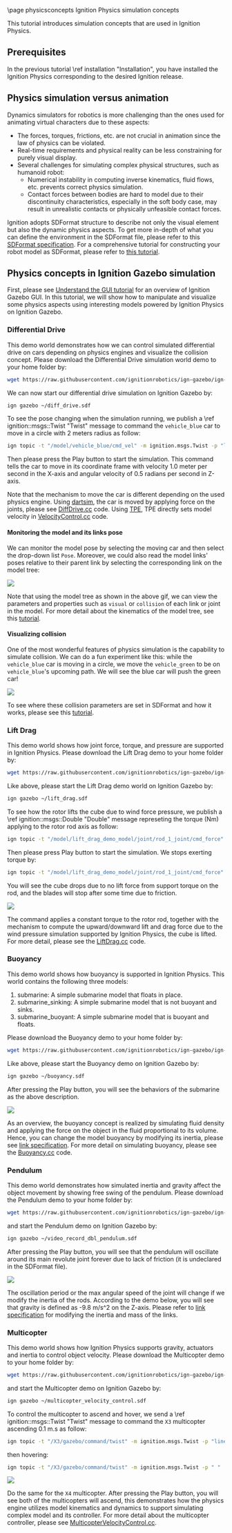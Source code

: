 \page physicsconcepts Ignition Physics simulation concepts

This tutorial introduces simulation concepts that are used in Ignition Physics.

## Prerequisites

In the previous tutorial \ref installation "Installation", you have installed
the Ignition Physics corresponding to the desired Ignition release.

## Physics simulation versus animation

Dynamics simulators for robotics is more challenging than the ones used for
animating virtual characters due to these aspects:
- The forces, torques, frictions, etc. are not crucial in animation since the
law of physics can be violated.
- Real-time requirements and physical reality can be less constraining for
purely visual display.
- Several challenges for simulating complex physical structures, such as
humanoid robot:
  - Numerical instability in computing inverse kinematics, fluid flows, etc.
    prevents correct physics simulation.
  - Contact forces between bodies are hard to model due to their discontinuity
    characteristics, especially in the soft body case, may result in unrealistic
    contacts or physically unfeasible contact forces.

Ignition adopts SDFormat structure to describe not only the visual element but
also the dynamic physics aspects. To get more in-depth of what you can define
the environment in the SDFormat file, please refer to this
[SDFormat specification](http://sdformat.org/spec?ver=1.7&elem=sdf).
For a comprehensive tutorial for constructing your robot model as SDFormat,
please refer to [this tutorial](https://ignitionrobotics.org/docs/citadel/building_robot).


## Physics concepts in Ignition Gazebo simulation

First, please see [Understand the GUI tutorial](https://ignitionrobotics.org/docs/citadel/gui)
for an overview of Ignition Gazebo GUI. In this tutorial, we will show how to
manipulate and visualize some physics aspects using interesting
models powered by Ignition Physics on Ignition Gazebo.

### Differential Drive

This demo world demonstrates how we can control simulated differential drive on
cars depending on physics engines and visualize the collision concept. Please
download the Differential Drive simulation world demo to your home folder by:

```bash
wget https://raw.githubusercontent.com/ignitionrobotics/ign-gazebo/ign-gazebo3/examples/worlds/diff_drive.sdf -P ~
```

We can now start our differential drive simulation on Ignition Gazebo by:

```bash
ign gazebo ~/diff_drive.sdf
```

To see the pose changing when the simulation running, we publish a
\ref ignition::msgs::Twist "Twist" message to command the `vehicle_blue` car to
move in a circle with 2 meters radius as follow:

```bash
ign topic -t "/model/vehicle_blue/cmd_vel" -m ignition.msgs.Twist -p "linear: {x: 1.0}, angular: {z: 0.5}"
```

Then please press the Play button to start the simulation.
This command tells the car to move in its coordinate frame with velocity
1.0 meter per second in the X-axis and angular velocity of 0.5 radians per
second in Z-axis.

Note that the mechanism to move the car is different depending on the used physics
engine. Using [dartsim](https://github.com/ignitionrobotics/ign-physics/tree/master/dartsim),
the car is moved by applying force on the joints, please see [DiffDrive.cc](https://github.com/ignitionrobotics/ign-gazebo/blob/ign-gazebo3/src/systems/diff_drive/DiffDrive.cc#L333) code.
Using [TPE](https://github.com/ignitionrobotics/ign-physics/tree/ign-physics2/tpe),
TPE directly sets model velocity in [VelocityControl.cc](https://github.com/ignitionrobotics/ign-gazebo/blob/ign-gazebo3/src/systems/velocity_control/VelocityControl.cc#L117) code.

#### Monitoring the model and its links pose

We can monitor the model pose by selecting the moving car and then
select the drop-down list `Pose`. Moreover, we could also read the model
links' poses relative to their parent link by selecting the
corresponding link on the model tree:

<img src="https://user-images.githubusercontent.com/18066876/97189395-d45ef380-17a4-11eb-9c29-cf33b5b184c4.gif"/>

Note that using the model tree as shown in the above gif, we can view the
parameters and properties such as `visual` or `collision` of each link or joint
in the model. For more detail about the kinematics of the model tree, see this
[tutorial](http://sdformat.org/tutorials?tut=spec_model_kinematics&cat=specification&).

#### Visualizing collision

One of the most wonderful features of physics simulation is the capability to
simulate collision. We can do a fun experiment like this: while the `vehicle_blue`
car is moving in a circle, we move the `vehicle_green` to be on `vehicle_blue`'s
upcoming path. We will see the blue car will push the green car!

<img src="https://user-images.githubusercontent.com/18066876/97190565-28b6a300-17a6-11eb-9ed5-0d6d50c15ad4.gif"/>

To see where these collision parameters are set in SDFormat and how it works,
please see this [tutorial](http://sdformat.org/tutorials?tut=spec_shapes&cat=specification&).

### Lift Drag

This demo world shows how joint force, torque, and pressure are supported in
Ignition Physics. Please download the Lift Drag demo to your home folder by:

```bash
wget https://raw.githubusercontent.com/ignitionrobotics/ign-gazebo/ign-gazebo3/examples/worlds/lift_drag.sdf -P ~
```

Like above, please start the Lift Drag demo world on Ignition Gazebo by:

```bash
ign gazebo ~/lift_drag.sdf
```

To see how the rotor lifts the cube due to wind force pressure, we publish a
\ref ignition::msgs::Double "Double" message represeting the torque (Nm) applying to
the rotor rod axis as follow:

```bash
ign topic -t "/model/lift_drag_demo_model/joint/rod_1_joint/cmd_force" -m ignition.msgs.Double  -p "data: 0.7"
```

Then please press Play button to start the simulation. We stops exerting torque by:

```bash
ign topic -t "/model/lift_drag_demo_model/joint/rod_1_joint/cmd_force" -m ignition.msgs.Double  -p "data: 0.0"
```

You will see the cube drops due to no lift force from support torque on the rod,
and the blades will stop after some time due to friction.

<img src="https://user-images.githubusercontent.com/18066876/99107715-8d675f80-25e6-11eb-91f3-90f83bbc93e9.gif"/>

The command applies a constant torque to the rotor rod, together with
the mechanism to compute the upward/downward lift and drag force due to the
wind pressure simulation supported by Ignition Physics, the cube is lifted.
For more detail, please see the [LiftDrag.cc](https://github.com/ignitionrobotics/ign-gazebo/blob/ign-gazebo3/src/systems/lift_drag/LiftDrag.cc)
code.

### Buoyancy

This demo world shows how buoyancy is supported in Ignition Physics. This world
contains the following three models:

  1. submarine: A simple submarine model that floats in place.
  2. submarine_sinking: A simple submarine model that is not buoyant and sinks.
  3. submarine_buoyant: A simple submarine model that is buoyant and floats.

Please download the Buoyancy demo to your home folder by:

```bash
wget https://raw.githubusercontent.com/ignitionrobotics/ign-gazebo/ign-gazebo3/examples/worlds/buoyancy.sdf -P ~
```

Like above, please start the Buoyancy demo on Ignition Gazebo by:

```bash
ign gazebo ~/buoyancy.sdf
```

After pressing the Play button, you will see the behaviors of the submarine as
the above description.

<img src="https://user-images.githubusercontent.com/18066876/99107675-7c1e5300-25e6-11eb-9b6c-2745c894c1ba.gif"/>

As an overview, the buoyancy concept is realized by
simulating fluid density and applying the force on the object in the fluid
proportional to its volume. Hence, you can change the model buoyancy by modifying its
inertia, please see [link specification](http://sdformat.org/spec?ver=1.7&elem=link).
For more detail on simulating buoyancy, please see the
[Buoyancy.cc](https://github.com/ignitionrobotics/ign-gazebo/blob/ign-gazebo3/src/systems/buoyancy/Buoyancy.cc)
code.

### Pendulum

This demo world demonstrates how simulated inertia and gravity affect the object
movement by showing free swing of the pendulum. Please download the
Pendulum demo to your home folder by:

```bash
wget https://raw.githubusercontent.com/ignitionrobotics/ign-gazebo/ign-gazebo3/examples/worlds/video_record_dbl_pendulum.sdf -P ~
```

and start the Pendulum demo on Ignition Gazebo by:

```bash
ign gazebo ~/video_record_dbl_pendulum.sdf
```

After pressing the Play button, you will see that the pendulum will oscillate around
its main revolute joint forever due to lack of friction (it is undeclared in the
SDFormat file).

<img src="https://user-images.githubusercontent.com/18066876/99107609-69a41980-25e6-11eb-8792-7c348e07b4c0.gif"/>

The oscillation period or the max angular speed of the joint
will change if we modify the inertia of the rods. According to the demo below,
you will see that gravity is defined as -9.8 m/s^2 on the Z-axis. Please refer to
[link specification](http://sdformat.org/spec?ver=1.7&elem=link) for modifying
the inertia and mass of the links.

### Multicopter

This demo world shows how Ignition Physics supports gravity, actuators and
inertia to control object velocity.
Please download the Multicopter demo to your home folder by:

```bash
wget https://raw.githubusercontent.com/ignitionrobotics/ign-gazebo/ign-gazebo3/examples/worlds/multicopter_velocity_control.sdf -P ~
```

and start the Multicopter demo on Ignition Gazebo by:

```bash
ign gazebo ~/multicopter_velocity_control.sdf
```

To control the multicopter to ascend and hover, we send a
\ref ignition::msgs::Twist "Twist" message to command the `X3` multicopter
ascending 0.1 m.s as follow:

```bash
ign topic -t "/X3/gazebo/command/twist" -m ignition.msgs.Twist -p "linear: {x:0 y: 0 z: 0.1} angular {z: 0}"
```

then hovering:

```bash
ign topic -t "/X3/gazebo/command/twist" -m ignition.msgs.Twist -p " "
```

<img src="https://user-images.githubusercontent.com/18066876/99107458-2f3a7c80-25e6-11eb-8cff-40fbc1036d1f.gif"/>

Do the same for the `X4` multicopter. After pressing the Play button, you will see
both of the multicopters will ascend, this demonstrates how the physics engine
utilizes model kinematics and dynamics to support simulating complex model and
its controller. For more detail about the multicopter controller, please see
[MulticopterVelocityControl.cc](https://github.com/ignitionrobotics/ign-gazebo/blob/ign-gazebo3/src/systems/multicopter_control/MulticopterVelocityControl.cc).
